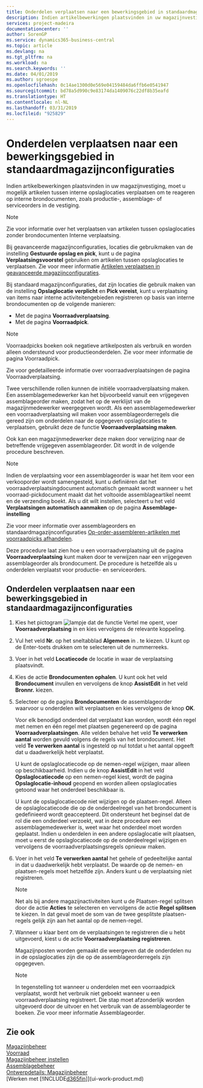 ```yaml
---
title: Onderdelen verplaatsen naar een bewerkingsgebied in standaardmagazijnconfiguraties | Microsoft Docs
description: Indien artikelbewerkingen plaatsvinden in uw magazijnvestiging, moet u mogelijk artikelen tussen interne opslaglocaties verplaatsen om te reageren op interne brondocumenten, zoals productie-, assemblage- of serviceorders in de vestiging.
services: project-madeira
documentationcenter: ''
author: SorenGP
ms.service: dynamics365-business-central
ms.topic: article
ms.devlang: na
ms.tgt_pltfrm: na
ms.workload: na
ms.search.keywords: ''
ms.date: 04/01/2019
ms.author: sgroespe
ms.openlocfilehash: 0c14ae1300d0e569e04159484da6ffb6e0541947
ms.sourcegitcommit: bd78a5d990c9e83174da1409076c22df8b35eafd
ms.translationtype: HT
ms.contentlocale: nl-NL
ms.lasthandoff: 03/31/2019
ms.locfileid: "925829"
---
```

# <a name="move-components-to-an-operation-area-in-basic-warehouse-configurations"></a>Onderdelen verplaatsen naar een bewerkingsgebied in standaardmagazijnconfiguraties
Indien artikelbewerkingen plaatsvinden in uw magazijnvestiging, moet u mogelijk artikelen tussen interne opslaglocaties verplaatsen om te reageren op interne brondocumenten, zoals productie-, assemblage- of serviceorders in de vestiging.  

> [!NOTE]  
>  Zie voor informatie over het verplaatsen van artikelen tussen opslaglocaties zonder brondocumenten Interne verplaatsing.  

Bij geavanceerde magazijnconfiguraties, locaties die gebruikmaken van de instelling **Gestuurde opslag en pick**, kunt u de pagina **Verplaatsingsvoorstel** gebruiken om artikelen tussen opslaglocaties te verplaatsen. Zie voor meer informatie [Artikelen verplaatsen in geavanceerde magazijnconfiguraties](warehouse-how-to-move-items-in-advanced-warehousing.md).  

Bij standaard magazijnconfiguraties, dat zijn locaties die gebruik maken van de instelling **Opslaglocatie verplicht** en **Pick vereist**, kunt u verplaatsing van items naar interne activiteitengebieden registreren op basis van interne brondocumenten op de volgende manieren:  

-   Met de pagina **Voorraadverplaatsing**.  
-   Met de pagina **Voorraadpick**.  

> [!NOTE]  
>  Voorraadpicks boeken ook negatieve artikelposten als verbruik en worden alleen ondersteund voor productieonderdelen. Zie voor meer informatie de pagina Voorraadpick.  

Zie voor gedetailleerde informatie over voorraadverplaatsingen de pagina Voorraadverplaatsing.  

Twee verschillende rollen kunnen de initiële voorraadverplaatsing maken. Een assemblagemedewerker kan het bijvoorbeeld vanuit een vrijgegeven assemblageorder maken, zodat het op de werklijst van de magazijnmedewerker weergegeven wordt. Als een assemblagemedewerker een voorraadverplaatsing wil maken voor assemblageorderregels die gereed zijn om onderdelen naar de opgegeven opslaglocaties te verplaatsen, gebruikt deze de functie **Voorraadverplaatsing maken**.  

Ook kan een magazijnmedewerker deze maken door verwijzing naar de betreffende vrijgegeven assemblageorder. Dit wordt in de volgende procedure beschreven.  

> [!NOTE]  
>  Indien de verplaatsing voor een assemblageorder is waar het item voor een verkooporder wordt samengesteld, kunt u definiëren dat het voorraadverplaatsingdocument automatisch gemaakt wordt wanneer u het voorraad-pickdocument maakt dat het voltooide assemblageartikel neemt en de verzending boekt. Als u dit wilt instellen, selecteert u het veld **Verplaatsingen automatisch aanmaken** op de pagina **Assemblage-instelling**  
>   
>  Zie voor meer informatie over assemblageorders en standaardmagazijnconfiguraties [Op-order-assembleren-artikelen met voorraadpicks afhandelen](warehouse-how-to-pick-for-production.md#handling-assemble-to-order-items-with-inventory-picks).  

Deze procedure laat zien hoe u een voorraadverplaatsing uit de pagina **Voorraadverplaatsing** kunt maken door te verwijzen naar een vrijgegeven assemblageorder als brondocument. De procedure is hetzelfde als u onderdelen verplaatst voor productie- en serviceorders.  

## <a name="to-move-components-to-an-operation-area-in-basic-warehouse-configurations"></a>Onderdelen verplaatsen naar een bewerkingsgebied in standaardmagazijnconfiguraties  
1.  Kies het pictogram ![lampje dat de functie Vertel me opent](media/ui-search/search_small.png "Vertel me wat u wilt doen"), voer **Voorraadverplaatsing** in en kies vervolgens de relevante koppeling.  
2.  Vul het veld **Nr.** op het sneltabblad **Algemeen** in . te kiezen. U kunt op de Enter-toets drukken om te selecteren uit de nummerreeks.  
3.  Voer in het veld **Locatiecode** de locatie in waar de verplaatsing plaatsvindt.  
4.  Kies de actie **Brondocumenten ophalen**. U kunt ook het veld **Brondocument** invullen en vervolgens de knop **AssistEdit** in het veld **Bronnr.** kiezen.  
5.  Selecteer op de pagina **Brondocumenten** de assemblageorder waarvoor u onderdelen wilt verplaatsen en kies vervolgens de knop **OK**.  

    Voor elk benodigd onderdeel dat verplaatst kan worden, wordt één regel met nemen en één regel met plaatsen gegenereerd op de pagina **Voorraadverplaatsingen**. Alle velden behalve het veld **Te verwerken aantal** worden gevuld volgens de regels van het brondocument. Het veld **Te verwerken aantal** is ingesteld op nul totdat u het aantal opgeeft dat u daadwerkelijk hebt verplaatst.  

    U kunt de opslaglocatiecode op de nemen-regel wijzigen, maar alleen op beschikbaarheid. Indien u de knop **AssistEdit** in het veld **Opslaglocatiecode** op een nemen-regel kiest, wordt de pagina **Opslaglocatie-inhoud** geopend en worden alleen opslaglocaties getoond waar het onderdeel beschikbaar is.  

    U kunt de opslaglocatiecode niet wijzigen op de plaatsen-regel. Alleen de opslaglocatiecode die op de onderdeelregel van het brondocument is gedefinieerd wordt geaccepteerd. Dit ondersteunt het beginsel dat de rol die een onderdeel verzoekt, wat in deze procedure een assemblagemedewerker is, weet waar het onderdeel moet worden geplaatst. Indien u onderdelen in een andere opslaglocatie wilt plaatsen, moet u eerst de opslaglocatiecode op de onderdeelregel wijzigen en vervolgens de voorraadverplaatsingsregels opnieuw maken.  
6.  Voer in het veld **Te verwerken aantal** het gehele of gedeeltelijke aantal in dat u daadwerkelijk hebt verplaatst. De waarde op de nemen- en plaatsen-regels moet hetzelfde zijn. Anders kunt u de verplaatsing niet registreren.  

    > [!NOTE]  
    >  Net als bij andere magazijnactiviteiten kunt u de Plaatsen-regel splitsen door de actie **Acties** te selecteren en vervolgens de actie **Regel splitsen** te kiezen. In dat geval moet de som van de twee gesplitste plaatsen-regels gelijk zijn aan het aantal op de nemen-regel.  

7.  Wanneer u klaar bent om de verplaatsingen te registreren die u hebt uitgevoerd, kiest u de actie **Voorraadverplaatsing registreren**.  

    Magazijnposten worden gemaakt die weergeven dat de onderdelen nu in de opslaglocaties zijn die op de assemblageorderregels zijn opgegeven.  

    > [!NOTE]  
    >  In tegenstelling tot wanneer u onderdelen met een voorraadpick verplaatst, wordt het verbruik niet geboekt wanneer u een voorraadverplaatsing registreert. Die stap moet afzonderlijk worden uitgevoerd door de uitvoer en het verbruik van de assemblageorder te boeken. Zie voor meer informatie Assemblageorder.  

## <a name="see-also"></a>Zie ook  
[Magazijnbeheer](warehouse-manage-warehouse.md)  
[Voorraad](inventory-manage-inventory.md)  
[Magazijnbeheer instellen](warehouse-setup-warehouse.md)     
[Assemblagebeheer](assembly-assemble-items.md)    
[Ontwerpdetails: Magazijnbeheer](design-details-warehouse-management.md)  
[Werken met [!INCLUDE[d365fin](includes/d365fin_md.md)]](ui-work-product.md)
